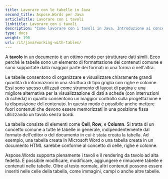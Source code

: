 ```yaml
---
title: Lavorare con le tabelle in Java
second_title: Aspose.Words per Java
articleTitle: Lavorare con i tavoli
linktitle: Lavorare con i tavoli
description: "Come lavorare con i tavoli in Java. Introduzione ai concetti dei nodi di tabella Aspose.Words per Java."
type: docs
weight: 190
url: /it/java/working-with-tables/
---
```


A **tavolo** in un documento è un ottimo modo per strutturare dati simili. Ecco perché le tabelle sono un elemento di formattazione dei contenuti comune e sono supportate dalla maggior parte dei formati in una forma o nell'altra.

Le tabelle consentono di organizzare e visualizzare chiaramente grandi quantità di informazioni in una struttura di tipo griglia con righe e colonne. Essi sono spesso utilizzati come strumento di layout di pagina e una migliore alternativa per la visualizzazione di dati a schede (con interruzioni di scheda) in quanto consentono un maggior controllo sulla progettazione e la disposizione del contenuto. In questo modo è possibile anche mettere fuori contenuti che devono essere memorizzati in una posizione fissa utilizzando un tavolo senza bordi.

La tabella consiste di elementi come **Cell**, **Row**, e **Column**. Si tratta di un concetto comune a tutte le tabelle in generale, indipendentemente dal formato dell'editor o del documento in cui è stata creata la tabella. Ad esempio, una tabella creata in Microsoft Word o una tabella creata in un documento HTML sarebbe conforme al concetto di celle, righe e colonne.

Aspose.Words supporta pienamente i tavoli e il rendering da tavolo ad alta fedeltà. È possibile modificare, modificare, aggiungere e rimuovere tabelle e contenuti nelle tabelle. Oltre al testo normale, altri contenuti possono essere inseriti nelle celle della tabella, come immagini, campi o anche altre tabelle.